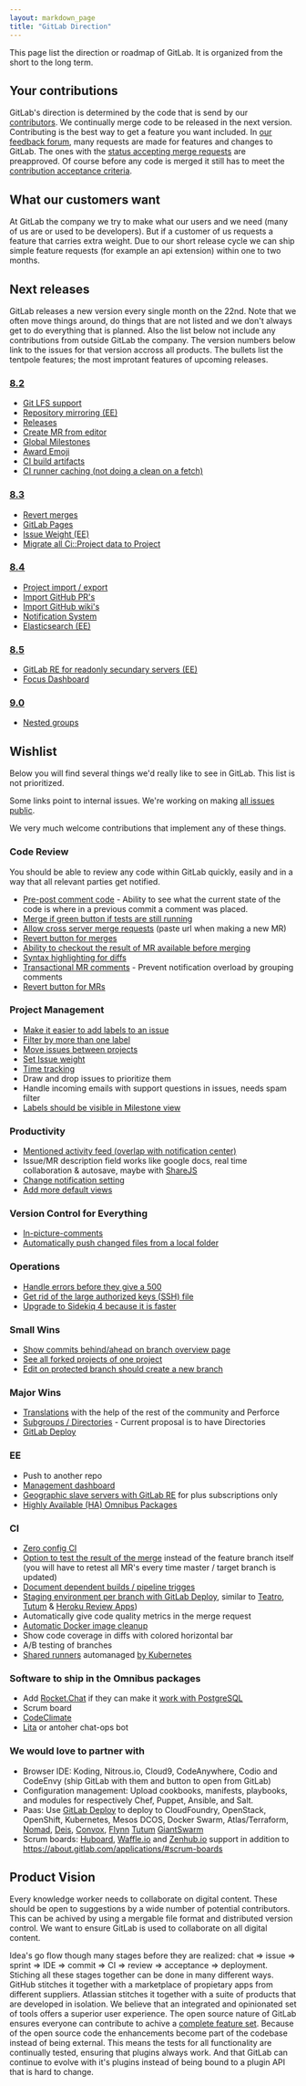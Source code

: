 ```yaml
---
layout: markdown_page
title: "GitLab Direction"
---
```


This page list the direction or roadmap of GitLab.
It is organized from the short to the long term.

## Your contributions

GitLab's direction is determined by the code that is send by our [contributors](http://contributors.gitlab.com/).
We continually merge code to be released in the next version.
Contributing is the best way to get a feature you want included.
In [our feedback forum](http://feedback.gitlab.com/forums/176466-general),
many requests are made for features and changes to GitLab.
The ones with the
[status accepting merge requests](http://feedback.gitlab.com/forums/176466-general/status/796455)
are preapproved.
Of course before any code is merged it still has to meet the
[contribution acceptance criteria](https://gitlab.com/gitlab-org/gitlab-ce/blob/master/CONTRIBUTING.md#contribution-acceptance-criteria).

## What our customers want

At GitLab the company we try to make what our users and we need (many of us are or used to be developers).
But if a customer of us requests a feature that carries extra weight.
Due to our short release cycle we can ship simple feature requests (for example an api extension) within one to two months.

## Next releases

GitLab releases a new version every single month on the 22nd.
Note that we often move things around, do things that are not listed and we don't always get to do everything that is planned.
Also the list below not include any contributions from outside GitLab the company.
The version numbers below link to the issues for that version accross all products.
The bullets list the tentpole features; the most improtant features of upcoming releases.

### [8.2](https://gitlab.com/groups/gitlab-org/milestones/8-2?title=8.2)

- [Git LFS support](https://gitlab.com/gitlab-org/gitlab-ce/issues/2955)
- [Repository mirroring (EE)](https://gitlab.com/gitlab-org/gitlab-ee/merge_requests/51)
- [Releases](https://gitlab.com/gitlab-org/gitlab-ce/issues/2701)
- [Create MR from editor](https://gitlab.com/gitlab-org/gitlab-ce/issues/3059)
- [Global Milestones](https://gitlab.com/gitlab-org/gitlab-ce/issues/3488)
- [Award Emoji](https://gitlab.com/gitlab-org/gitlab-ce/issues/2223)
- [CI build artifacts](https://gitlab.com/gitlab-org/gitlab-ce/issues/3028)
- [CI runner caching (not doing a clean on a fetch)](https://gitlab.com/gitlab-org/gitlab-ce/merge_requests/1786)

### [8.3](https://gitlab.com/groups/gitlab-org/milestones/8-3?title=8.3)

- [Revert merges](https://gitlab.com/gitlab-org/gitlab-ce/issues/3409)
- [GitLab Pages](https://gitlab.com/gitlab-org/gitlab-ce/merge_requests/1748)
- [Issue Weight (EE)](https://gitlab.com/gitlab-org/gitlab-ee/issues/70)
- [Migrate all Ci::Project data to Project](https://gitlab.com/gitlab-org/gitlab-ce/issues/3474)

### [8.4](https://gitlab.com/groups/gitlab-org/milestones/8-4?title=8.4)

- [Project import / export](https://gitlab.com/gitlab-org/gitlab-ce/issues/3050)
- [Import GitHub PR's](https://gitlab.com/gitlab-org/gitlab-ce/issues/2833)
- [Import GitHub wiki's](https://gitlab.com/gitlab-org/gitlab-ce/issues/2834)
- [Notification System](https://gitlab.com/gitlab-org/gitlab-ce/issues/2425)
- [Elasticsearch (EE)](https://gitlab.com/gitlab-org/gitlab-ee/issues/61)

### [8.5](https://gitlab.com/groups/gitlab-org/milestones/8-5?title=8.5)

- [GitLab RE for readonly secundary servers (EE)](https://gitlab.com/gitlab-org/gitlab-ee/issues/76)
- [Focus Dashboard](https://gitlab.com/gitlab-org/gitlab-ce/issues/3467)

### [9.0](https://gitlab.com/groups/gitlab-org/milestones/9-0?title=9.0)

- [Nested groups](https://gitlab.com/gitlab-org/gitlab-ce/issues/2772)

## Wishlist

Below you will find several things we'd really like to see in GitLab.
This list is not prioritized.

Some links point to internal issues. We're working on making [all issues public](https://about.gitlab.com/2015/08/03/almost-everything-we-do-is-now-open/).

We very much welcome contributions that implement any of these things.

### Code Review

You should be able to review any code within GitLab quickly, easily and
in a way that all relevant parties get notified.

- [Pre-post comment code](https://gitlab.com/gitlab-org/gitlab-ce/issues/3502) - Ability to see what the current state of the code is where in a previous commit a comment was placed.
- [Merge if green button if tests are still running](https://gitlab.com/gitlab-org/gitlab-ce/issues/2640)
- [Allow cross server merge requests](http://feedback.gitlab.com/forums/176466-general/suggestions/5097708-implement-cross-server-federated-merge-requests) (paste url when making a new MR)
- [Revert button for merges](https://dev.gitlab.org/gitlab/gitlabhq/issues/2299)
- [Ability to checkout the result of MR available before merging](https://gitlab.com/gitlab-org/gitlab-ce/issues/2765)
- [Syntax highlighting for diffs](https://gitlab.com/gitlab-org/gitlab-ce/issues/3292)
- [Transactional MR comments](https://gitlab.com/gitlab-org/gitlab-ce/issues/3364) - Prevent notification overload by grouping comments
- [Revert button for MRs](https://gitlab.com/gitlab-org/gitlab-ce/issues/3409)

### Project Management

- [Make it easier to add labels to an issue](https://gitlab.com/gitlab-org/gitlab-ce/issues/2574)
- [Filter by more than one label](https://gitlab.com/gitlab-org/gitlab-ce/issues/989)
- [Move issues between projects](https://gitlab.com/gitlab-org/gitlab-ce/issues/3024)
- [Set Issue weight](https://gitlab.com/gitlab-org/gitlab-ce/issues/3397)
- [Time tracking](https://gitlab.com/gitlab-org/gitlab-ee/issues/78)
- Draw and drop issues to prioritize them
- Handle incoming emails with support questions in issues, needs spam filter
- [Labels should be visible in Milestone view](https://gitlab.com/gitlab-org/gitlab-ce/issues/3276)

### Productivity

- [Mentioned activity feed (overlap with notification center)](https://dev.gitlab.org/gitlab/gitlabhq/issues/2288)
- Issue/MR description field works like google docs, real time collaboration & autosave, maybe with [ShareJS](http://sharejs.org/)
- [Change notification setting](https://dev.gitlab.org/gitlab/gitlabhq/issues/2395)
- [Add more default views](https://gitlab.com/gitlab-com/www-gitlab-com/edit/master/source/direction/index.md)

### Version Control for Everything

- [In-picture-comments](https://gitlab.com/gitlab-org/gitlab-ce/issues/2641)
- [Automatically push changed files from a local folder](https://dev.gitlab.org/gitlab/gitlabhq/issues/2265)

### Operations

- [Handle errors before they give a 500](https://dev.gitlab.org/gitlab/gitlabhq/issues?milestone_id=&scope=all&sort=created_desc&state=opened&utf8=%E2%9C%93&assignee_id=&author_id=&milestone_title=&label_name=gitlab.com+errors)
- [Get rid of the large authorized keys (SSH) file](https://gitlab.com/gitlab-org/gitlab-git-http-server/issues/2#note_1983654)
- [Upgrade to Sidekiq 4 because it is faster](https://gitlab.com/gitlab-org/gitlab-ce/issues/3065)

### Small Wins

- [Show commits behind/ahead on branch overview page](https://gitlab.com/gitlab-org/gitlab-ce/merge_requests/1716)
- [See all forked projects of one project](https://gitlab.com/gitlab-org/gitlab-ce/issues/2406)
- [Edit on protected branch should create a new branch](https://dev.gitlab.org/gitlab/gitlabhq/issues/2242)

### Major Wins

- [Translations](http://feedback.gitlab.com/forums/176466-general/suggestions/3337748-internationalization-add-translations) with the help of the rest of the community and Perforce
- [Subgroups / Directories](https://gitlab.com/gitlab-org/gitlab-ce/issues/2772) - Current proposal is to have Directories
- [GitLab Deploy](https://gitlab.com/gitlab-org/gitlab-ce/issues/3286)

### EE

- Push to another repo
- [Management dashboard](https://dev.gitlab.org/gitlab/gitlab-ee/issues/287)
- [Geographic slave servers with GitLab RE](https://dev.gitlab.org/gitlab/gitlabhq/issues/2359) for plus subscriptions only
- [Highly Available (HA) Omnibus Packages](https://gitlab.com/gitlab-org/gitlab-ee/issues/77)

### CI

- [Zero config CI](https://dev.gitlab.org/gitlab/gitlabhq/issues/2528)
- [Option to test the result of the merge](http://homu.io/) instead of the feature branch itself (you will have to retest all MR's every time master / target branch is updated)
- [Document dependent builds / pipeline trigges](https://gitlab.com/gitlab-org/gitlab-ce/issues/3432)
- [Staging environment per branch with GitLab Deploy](https://gitlab.com/gitlab-org/gitlab-ce/issues/3286), similar to [Teatro](https://teatro.io/), [Tutum](https://support.tutum.co/support/solutions/articles/5000620449-deploy-to-tutum-button) & [Heroku Review Apps](https://blog.heroku.com/archives/2015/5/19/heroku_review_apps_beta))
- Automatically give code quality metrics in the merge request
- [Automatic Docker image cleanup](https://gitlab.com/ayufan/gitlab-runner-docker-cleanup/issues/1)
- Show code coverage in diffs with colored horizontal bar
- A/B testing of branches
- [Shared runners](https://dev.gitlab.org/gitlab/gitlab-ci/issues/322#note_56433) automanaged [by Kubernetes](https://gitlab.com/gitlab-org/gitlab-ci-multi-runner/merge_requests/30)

### Software to ship in the Omnibus packages

- Add [Rocket.Chat](http://rocket.chat/) if they can make it [work with PostgreSQL](https://github.com/RocketChat/Rocket.Chat/issues/533)
- Scrum board
- [CodeClimate](http://blog.codeclimate.com/blog/2015/06/19/code-climate-platform/)
- [Lita](https://www.lita.io/) or antoher chat-ops bot

### We would love to partner with

- Browser IDE: Koding, Nitrous.io, Cloud9, CodeAnywhere, Codio and CodeEnvy (ship GitLab with them and button to open from GitLab)
- Configuration management: Upload cookbooks, manifests, playbooks, and modules for respectively Chef, Puppet, Ansible, and Salt.
- Paas: Use [GitLab Deploy](https://gitlab.com/gitlab-org/gitlab-ce/issues/3286) to deploy to CloudFoundry, OpenStack, OpenShift, Kubernetes, Mesos DCOS, Docker Swarm, Atlas/Terraform, [Nomad](https://nomadproject.io/), [Deis](http://deis.io/), [Convox](http://www.convox.com/), [Flynn](https://flynn.io/) [Tutum](https://www.tutum.co/) [GiantSwarm](https://giantswarm.io/)
- Scrum boards: [Huboard](https://huboard.com/), [Waffle.io](https://waffle.io/) and [Zenhub.io](https://www.zenhub.io/) support in addition to https://about.gitlab.com/applications/#scrum-boards

## Product Vision

Every knowledge worker needs to collaborate on digital content.
These should be open to suggestions by a wide number of potential contributors.
This can be achived by using a mergable file format and distributed version control.
We want to ensure GitLab is used to collaborate on all digital content.

Idea's go flow though many stages before they are realized: chat => issue => sprint => IDE => commit => CI => review => acceptance => deployment.
Stiching all these stages together can be done in many different ways.
GitHub stitches it together with a marketplace of propietary apps from different suppliers.
Atlassian stitches it together with a suite of products that are developed in isolation.
We believe that an integrated and opinionated set of tools offers a superior user experience.
The open source nature of GitLab ensures everyone can contribute to achive a [complete feature set](https://about.gitlab.com/comparison/).
Because of the open source code the enhancements become part of the codebase instead of being external.
This means the tests for all functionality are continually tested, ensuring that plugins always work.
And that GitLab can continue to evolve with it's plugins instead of being bound to a plugin API that is hard to change.
